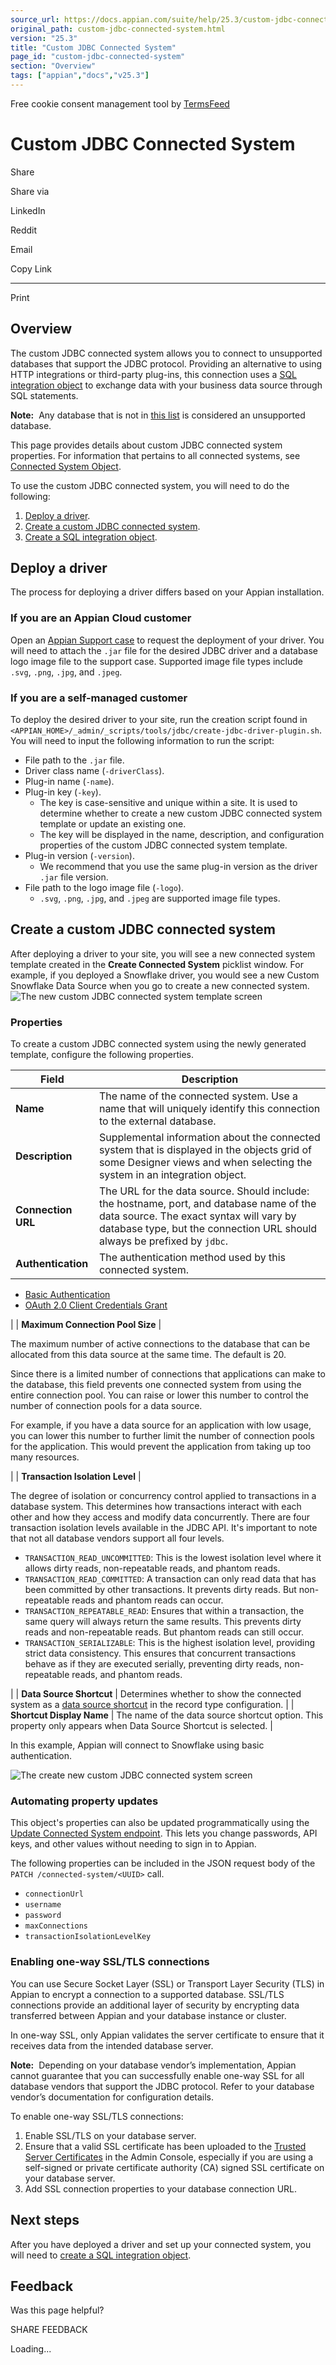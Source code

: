 ```yaml
---
source_url: https://docs.appian.com/suite/help/25.3/custom-jdbc-connected-system.html
original_path: custom-jdbc-connected-system.html
version: "25.3"
title: "Custom JDBC Connected System"
page_id: "custom-jdbc-connected-system"
section: "Overview"
tags: ["appian","docs","v25.3"]
---
```



Free cookie consent management tool by [TermsFeed](https://www.termsfeed.com/)

# Custom JDBC Connected System

Share

Share via

LinkedIn

Reddit

Email

Copy Link

* * *

Print

## Overview

The custom JDBC connected system allows you to connect to unsupported databases that support the JDBC protocol. Providing an alternative to using HTTP integrations or third-party plug-ins, this connection uses a [SQL integration object](create-sql-integration.html) to exchange data with your business data source through SQL statements.

**Note:**  Any database that is not in [this list](System_Requirements.html#databases) is considered an unsupported database.

This page provides details about custom JDBC connected system properties. For information that pertains to all connected systems, see [Connected System Object](Connected_System_Object.html).

To use the custom JDBC connected system, you will need to do the following:

1.  [Deploy a driver](#deploy-a-driver).
2.  [Create a custom JDBC connected system](#create-a-custom-jdbc-connected-system).
3.  [Create a SQL integration object](create-sql-integration.html).

## Deploy a driver

The process for deploying a driver differs based on your Appian installation.

### If you are an Appian Cloud customer

Open an [Appian Support case](https://community.appian.com/support/) to request the deployment of your driver. You will need to attach the `.jar` file for the desired JDBC driver and a database logo image file to the support case. Supported image file types include `.svg`, `.png`, `.jpg`, and `.jpeg`.

### If you are a self-managed customer

To deploy the desired driver to your site, run the creation script found in `<APPIAN_HOME>/_admin/_scripts/tools/jdbc/create-jdbc-driver-plugin.sh`. You will need to input the following information to run the script:

-   File path to the `.jar` file.
-   Driver class name (`-driverClass`).
-   Plug-in name (`-name`).
-   Plug-in key (`-key`).
    -   The key is case-sensitive and unique within a site. It is used to determine whether to create a new custom JDBC connected system template or update an existing one.
    -   The key will be displayed in the name, description, and configuration properties of the custom JDBC connected system template.
-   Plug-in version (`-version`).
    -   We recommend that you use the same plug-in version as the driver `.jar` file version.
-   File path to the logo image file (`-logo`).
    -   `.svg`, `.png`, `.jpg`, and `.jpeg` are supported image file types.

## Create a custom JDBC connected system

After deploying a driver to your site, you will see a new connected system template created in the **Create Connected System** picklist window. For example, if you deployed a Snowflake driver, you would see a new Custom Snowflake Data Source when you go to create a new connected system. ![The new custom JDBC connected system template screen](images/custom_jdbc_connected_system_template.png)

### Properties

To create a custom JDBC connected system using the newly generated template, configure the following properties.

| Field | Description |
| --- | --- |
| **Name** | The name of the connected system. Use a name that will uniquely identify this connection to the external database. |
| **Description** | Supplemental information about the connected system that is displayed in the objects grid of some Designer views and when selecting the system in an integration object. |
| **Connection URL** | The URL for the data source. Should include: the hostname, port, and database name of the data source. The exact syntax will vary by database type, but the connection URL should always be prefixed by `jdbc`. |
| **Authentication** | The authentication method used by this connected system.
-   [Basic Authentication](connected_system_authentication.html#basic-authentication-properties)
-   [OAuth 2.0 Client Credentials Grant](oauth_client_credentials.html#authorization-configuration)

 |
| **Maximum Connection Pool Size** |

The maximum number of active connections to the database that can be allocated from this data source at the same time. The default is 20.

Since there is a limited number of connections that applications can make to the database, this field prevents one connected system from using the entire connection pool. You can raise or lower this number to control the number of connection pools for a data source.

For example, if you have a data source for an application with low usage, you can lower this number to further limit the number of connection pools for the application. This would prevent the application from taking up too many resources.

 |
| **Transaction Isolation Level** |

The degree of isolation or concurrency control applied to transactions in a database system. This determines how transactions interact with each other and how they access and modify data concurrently. There are four transaction isolation levels available in the JDBC API. It's important to note that not all database vendors support all four levels.

-   `TRANSACTION_READ_UNCOMMITTED`: This is the lowest isolation level where it allows dirty reads, non-repeatable reads, and phantom reads.
-   `TRANSACTION_READ_COMMITTED`: A transaction can only read data that has been committed by other transactions. It prevents dirty reads. But non-repeatable reads and phantom reads can occur.
-   `TRANSACTION_REPEATABLE_READ`: Ensures that within a transaction, the same query will always return the same results. This prevents dirty reads and non-repeatable reads. But phantom reads can still occur.
-   `TRANSACTION_SERIALIZABLE`: This is the highest isolation level, providing strict data consistency. This ensures that concurrent transactions behave as if they are executed serially, preventing dirty reads, non-repeatable reads, and phantom reads.

 |
| **Data Source Shortcut** | Determines whether to show the connected system as a [data source shortcut](configure-record-data-source.html#create-data-source-shortcuts) in the record type configuration. |
| **Shortcut Display Name** | The name of the data source shortcut option. This property only appears when </strong>Data Source Shortcut</strong> is selected. |

In this example, Appian will connect to Snowflake using basic authentication.

![The create new custom JDBC connected system screen](images/create_jdbc_connected_system.png)

### Automating property updates

This object's properties can also be updated programmatically using the [Update Connected System endpoint](Update_Connected_System_Endpoint.html). This lets you change passwords, API keys, and other values without needing to sign in to Appian.

The following properties can be included in the JSON request body of the `PATCH /connected-system/<UUID>` call.

-   `connectionUrl`
-   `username`
-   `password`
-   `maxConnections`
-   `transactionIsolationLevelKey`

### Enabling one-way SSL/TLS connections

You can use Secure Socket Layer (SSL) or Transport Layer Security (TLS) in Appian to encrypt a connection to a supported database. SSL/TLS connections provide an additional layer of security by encrypting data transferred between Appian and your database instance or cluster.

In one-way SSL, only Appian validates the server certificate to ensure that it receives data from the intended database server.

**Note:**  Depending on your database vendor’s implementation, Appian cannot guarantee that you can successfully enable one-way SSL for all database vendors that support the JDBC protocol. Refer to your database vendor’s documentation for configuration details.

To enable one-way SSL/TLS connections:

1.  Enable SSL/TLS on your database server.
2.  Ensure that a valid SSL certificate has been uploaded to the [Trusted Server Certificates](Appian_Administration_Console.html#trusted-server-certificates) in the Admin Console, especially if you are using a self-signed or private certificate authority (CA) signed SSL certificate on your database server.
3.  Add SSL connection properties to your database connection URL.

## Next steps

After you have deployed a driver and set up your connected system, you will need to [create a SQL integration object](create-sql-integration.html).

## Feedback

Was this page helpful?

SHARE FEEDBACK

Loading...